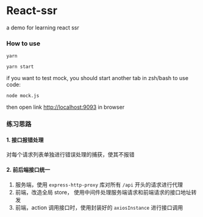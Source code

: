 # React-ssr

a demo for learning react ssr

### How to use

```
yarn

yarn start

```

if you want to test mock, you should start another tab in zsh/bash to use code: 

```
node mock.js
```

then open link [http://localhost:9093](http://localhost:9093) in browser


### 练习思路

#### 1. 接口报错处理

对每个请求列表单独进行错误处理的捕获，使其不报错

#### 2. 前后端接口统一

  1. 服务端，使用 `express-http-proxy` 库对所有 `/api` 开头的请求进行代理
  2. 前端，改造全局 store， 使用中间件处理服务端请求和前端请求的接口地址转发
  3. 前端，action 调用接口时，使用封装好的 `axiosInstance` 进行接口调用